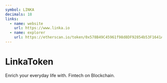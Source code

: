 ```yaml
---
symbol: LINKA
decimals: 18
links:
  - name: website
    url: https://www.linka.io
  - name: explorer
    url: https://etherscan.io/token/0x578B49C45961f98d8DF92854b53F1641AF0A5036
---
```


# LinkaToken

Enrich your everyday life with. Fintech on Blockchain.
